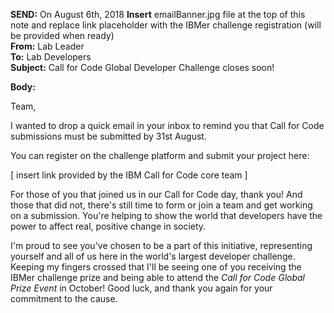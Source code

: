 **SEND:** On August 6th, 2018
**Insert** emailBanner.jpg file at the top of this note and replace link placeholder with the IBMer challenge registration (will be provided when ready)  
**From:** Lab Leader  
**To:** Lab Developers  
**Subject:** Call for Code Global Developer Challenge closes soon!  

**Body:**

Team,

I wanted to drop a quick email in your inbox to remind you that Call for Code submissions must be submitted by 31st August.

You can register on the challenge platform and submit your project here:

[ insert link provided by the IBM Call for Code core team ]

For those of you that joined us in our Call for Code day, thank you! And those that did not, there's still time to form or join a team and get working on a submission. You're helping to show the world that developers have the power to affect real, positive change in society.

I'm proud to see you've chosen to be a part of this initiative, representing yourself and all of us here in the world's largest developer challenge. Keeping my fingers crossed that I'll be seeing one of you receiving the IBMer challenge prize and being able to attend the *Call for Code Global Prize Event* in October! Good luck, and thank you again for your commitment to the cause.
